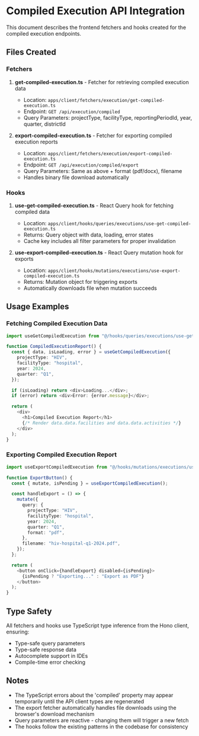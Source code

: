# Compiled Execution API Integration

This document describes the frontend fetchers and hooks created for the compiled execution endpoints.

## Files Created

### Fetchers

1. **get-compiled-execution.ts** - Fetcher for retrieving compiled execution data
   - Location: `apps/client/fetchers/execution/get-compiled-execution.ts`
   - Endpoint: `GET /api/execution/compiled`
   - Query Parameters: projectType, facilityType, reportingPeriodId, year, quarter, districtId

2. **export-compiled-execution.ts** - Fetcher for exporting compiled execution reports
   - Location: `apps/client/fetchers/execution/export-compiled-execution.ts`
   - Endpoint: `GET /api/execution/compiled/export`
   - Query Parameters: Same as above + format (pdf/docx), filename
   - Handles binary file download automatically

### Hooks

1. **use-get-compiled-execution.ts** - React Query hook for fetching compiled data
   - Location: `apps/client/hooks/queries/executions/use-get-compiled-execution.ts`
   - Returns: Query object with data, loading, error states
   - Cache key includes all filter parameters for proper invalidation

2. **use-export-compiled-execution.ts** - React Query mutation hook for exports
   - Location: `apps/client/hooks/mutations/executions/use-export-compiled-execution.ts`
   - Returns: Mutation object for triggering exports
   - Automatically downloads file when mutation succeeds

## Usage Examples

### Fetching Compiled Execution Data

```typescript
import useGetCompiledExecution from "@/hooks/queries/executions/use-get-compiled-execution";

function CompiledExecutionReport() {
  const { data, isLoading, error } = useGetCompiledExecution({
    projectType: "HIV",
    facilityType: "hospital",
    year: 2024,
    quarter: "Q1",
  });

  if (isLoading) return <div>Loading...</div>;
  if (error) return <div>Error: {error.message}</div>;

  return (
    <div>
      <h1>Compiled Execution Report</h1>
      {/* Render data.data.facilities and data.data.activities */}
    </div>
  );
}
```

### Exporting Compiled Execution Report

```typescript
import useExportCompiledExecution from "@/hooks/mutations/executions/use-export-compiled-execution";

function ExportButton() {
  const { mutate, isPending } = useExportCompiledExecution();

  const handleExport = () => {
    mutate({
      query: {
        projectType: "HIV",
        facilityType: "hospital",
        year: 2024,
        quarter: "Q1",
        format: "pdf",
      },
      filename: "hiv-hospital-q1-2024.pdf",
    });
  };

  return (
    <button onClick={handleExport} disabled={isPending}>
      {isPending ? "Exporting..." : "Export as PDF"}
    </button>
  );
}
```

## Type Safety

All fetchers and hooks use TypeScript type inference from the Hono client, ensuring:
- Type-safe query parameters
- Type-safe response data
- Autocomplete support in IDEs
- Compile-time error checking

## Notes

- The TypeScript errors about the 'compiled' property may appear temporarily until the API client types are regenerated
- The export fetcher automatically handles file downloads using the browser's download mechanism
- Query parameters are reactive - changing them will trigger a new fetch
- The hooks follow the existing patterns in the codebase for consistency
